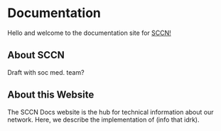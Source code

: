 # Documentation
Hello and welcome to the documentation site for [SCCN!](https://seattlecommunitynetwork.org/) 
## About SCCN
Draft with soc med. team? 
## About this Website
The SCCN Docs website is the hub for technical information about our network. Here, we describe the implementation of (info that idrk).
